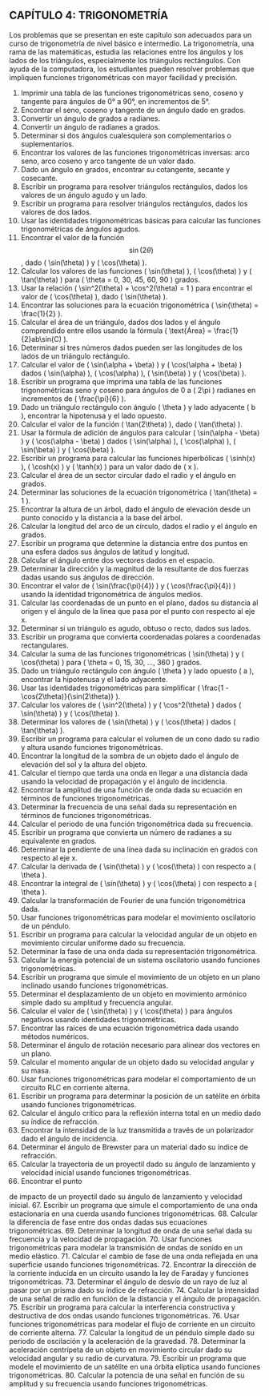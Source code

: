 
## CAPÍTULO 4: TRIGONOMETRÍA

Los problemas que se presentan en este capítulo son adecuados para un curso de trigonometría de nivel básico e intermedio. La trigonometría, una rama de las matemáticas, estudia las relaciones entre los ángulos y los lados de los triángulos, especialmente los triángulos rectángulos. Con ayuda de la computadora, los estudiantes pueden resolver problemas que impliquen funciones trigonométricas con mayor facilidad y precisión.

1. Imprimir una tabla de las funciones trigonométricas seno, coseno y tangente para ángulos de 0° a 90°, en incrementos de 5°.
2. Encontrar el seno, coseno y tangente de un ángulo dado en grados.
3. Convertir un ángulo de grados a radianes.
4. Convertir un ángulo de radianes a grados.
5. Determinar si dos ángulos cualesquiera son complementarios o suplementarios.
6. Encontrar los valores de las funciones trigonométricas inversas: arco seno, arco coseno y arco tangente de un valor dado.
7. Dado un ángulo en grados, encontrar su cotangente, secante y cosecante.
8. Escribir un programa para resolver triángulos rectángulos, dados los valores de un ángulo agudo y un lado.
9. Escribir un programa para resolver triángulos rectángulos, dados los valores de dos lados.
10. Usar las identidades trigonométricas básicas para calcular las funciones trigonométricas de ángulos agudos.
11. Encontrar el valor de la función $$ \sin(2\theta) $$, dado \( \sin(\theta) \) y \( \cos(\theta) \).
12. Calcular los valores de las funciones \( \sin(\theta) \), \( \cos(\theta) \) y \( \tan(\theta) \) para \( \theta = 0, 30, 45, 60, 90 \) grados.
13. Usar la relación \( \sin^2(\theta) + \cos^2(\theta) = 1 \) para encontrar el valor de \( \cos(\theta) \), dado \( \sin(\theta) \).
14. Encontrar las soluciones para la ecuación trigonométrica \( \sin(\theta) = \frac{1}{2} \).
15. Calcular el área de un triángulo, dados dos lados y el ángulo comprendido entre ellos usando la fórmula \( \text{Área} = \frac{1}{2}ab\sin(C) \).
16. Determinar si tres números dados pueden ser las longitudes de los lados de un triángulo rectángulo.
17. Calcular el valor de \( \sin(\alpha + \beta) \) y \( \cos(\alpha + \beta) \) dados \( \sin(\alpha) \), \( \cos(\alpha) \), \( \sin(\beta) \) y \( \cos(\beta) \).
18. Escribir un programa que imprima una tabla de las funciones trigonométricas seno y coseno para ángulos de 0 a \( 2\pi \) radianes en incrementos de \( \frac{\pi}{6} \).
19. Dado un triángulo rectángulo con ángulo \( \theta \) y lado adyacente \( b \), encontrar la hipotenusa y el lado opuesto.
20. Calcular el valor de la función \( \tan(2\theta) \), dado \( \tan(\theta) \).
21. Usar la fórmula de adición de ángulos para calcular \( \sin(\alpha - \beta) \) y \( \cos(\alpha - \beta) \) dados \( \sin(\alpha) \), \( \cos(\alpha) \), \( \sin(\beta) \) y \( \cos(\beta) \).
22. Escribir un programa para calcular las funciones hiperbólicas \( \sinh(x) \), \( \cosh(x) \) y \( \tanh(x) \) para un valor dado de \( x \).
23. Calcular el área de un sector circular dado el radio y el ángulo en grados.
24. Determinar las soluciones de la ecuación trigonométrica \( \tan(\theta) = 1 \).
25. Encontrar la altura de un árbol, dado el ángulo de elevación desde un punto conocido y la distancia a la base del árbol.
26. Calcular la longitud del arco de un círculo, dados el radio y el ángulo en grados.
27. Escribir un programa que determine la distancia entre dos puntos en una esfera dados sus ángulos de latitud y longitud.
28. Calcular el ángulo entre dos vectores dados en el espacio.
29. Determinar la dirección y la magnitud de la resultante de dos fuerzas dadas usando sus ángulos de dirección.
30. Encontrar el valor de \( \sin(\frac{\pi}{4}) \) y \( \cos(\frac{\pi}{4}) \) usando la identidad trigonométrica de ángulos medios.
31. Calcular las coordenadas de un punto en el plano, dados su distancia al origen y el ángulo de la línea que pasa por el punto con respecto al eje x.
32. Determinar si un triángulo es agudo, obtuso o recto, dados sus lados.
33. Escribir un programa que convierta coordenadas polares a coordenadas rectangulares.
34. Calcular la suma de las funciones trigonométricas \( \sin(\theta) \) y \( \cos(\theta) \) para \( \theta = 0, 15, 30, ..., 360 \) grados.
35. Dado un triángulo rectángulo con ángulo \( \theta \) y lado opuesto \( a \), encontrar la hipotenusa y el lado adyacente.
36. Usar las identidades trigonométricas para simplificar \( \frac{1 - \cos(2\theta)}{\sin(2\theta)} \).
37. Calcular los valores de \( \sin^2(\theta) \) y \( \cos^2(\theta) \) dados \( \sin(\theta) \) y \( \cos(\theta) \).
38. Determinar los valores de \( \sin(\theta) \) y \( \cos(\theta) \) dados \( \tan(\theta) \).
39. Escribir un programa para calcular el volumen de un cono dado su radio y altura usando funciones trigonométricas.
40. Encontrar la longitud de la sombra de un objeto dado el ángulo de elevación del sol y la altura del objeto.
41. Calcular el tiempo que tarda una onda en llegar a una distancia dada usando la velocidad de propagación y el ángulo de incidencia.
42. Encontrar la amplitud de una función de onda dada su ecuación en términos de funciones trigonométricas.
43. Determinar la frecuencia de una señal dada su representación en términos de funciones trigonométricas.
44. Calcular el periodo de una función trigonométrica dada su frecuencia.
45. Escribir un programa que convierta un número de radianes a su equivalente en grados.
46. Determinar la pendiente de una línea dada su inclinación en grados con respecto al eje x.
47. Calcular la derivada de \( \sin(\theta) \) y \( \cos(\theta) \) con respecto a \( \theta \).
48. Encontrar la integral de \( \sin(\theta) \) y \( \cos(\theta) \) con respecto a \( \theta \).
49. Calcular la transformación de Fourier de una función trigonométrica dada.
50. Usar funciones trigonométricas para modelar el movimiento oscilatorio de un péndulo.
51. Escribir un programa para calcular la velocidad angular de un objeto en movimiento circular uniforme dado su frecuencia.
52. Determinar la fase de una onda dada su representación trigonométrica.
53. Calcular la energía potencial de un sistema oscilatorio usando funciones trigonométricas.
54. Escribir un programa que simule el movimiento de un objeto en un plano inclinado usando funciones trigonométricas.
55. Determinar el desplazamiento de un objeto en movimiento armónico simple dado su amplitud y frecuencia angular.
56. Calcular el valor de \( \sin(\theta) \) y \( \cos(\theta) \) para ángulos negativos usando identidades trigonométricas.
57. Encontrar las raíces de una ecuación trigonométrica dada usando métodos numéricos.
58. Determinar el ángulo de rotación necesario para alinear dos vectores en un plano.
59. Calcular el momento angular de un objeto dado su velocidad angular y su masa.
60. Usar funciones trigonométricas para modelar el comportamiento de un circuito RLC en corriente alterna.
61. Escribir un programa para determinar la posición de un satélite en órbita usando funciones trigonométricas.
62. Calcular el ángulo crítico para la reflexión interna total en un medio dado su índice de refracción.
63. Encontrar la intensidad de la luz transmitida a través de un polarizador dado el ángulo de incidencia.
64. Determinar el ángulo de Brewster para un material dado su índice de refracción.
65. Calcular la trayectoria de un proyectil dado su ángulo de lanzamiento y velocidad inicial usando funciones trigonométricas.
66. Encontrar el punto

 de impacto de un proyectil dado su ángulo de lanzamiento y velocidad inicial.
67. Escribir un programa que simule el comportamiento de una onda estacionaria en una cuerda usando funciones trigonométricas.
68. Calcular la diferencia de fase entre dos ondas dadas sus ecuaciones trigonométricas.
69. Determinar la longitud de onda de una señal dada su frecuencia y la velocidad de propagación.
70. Usar funciones trigonométricas para modelar la transmisión de ondas de sonido en un medio elástico.
71. Calcular el cambio de fase de una onda reflejada en una superficie usando funciones trigonométricas.
72. Encontrar la dirección de la corriente inducida en un circuito usando la ley de Faraday y funciones trigonométricas.
73. Determinar el ángulo de desvío de un rayo de luz al pasar por un prisma dado su índice de refracción.
74. Calcular la intensidad de una señal de radio en función de la distancia y el ángulo de propagación.
75. Escribir un programa para calcular la interferencia constructiva y destructiva de dos ondas usando funciones trigonométricas.
76. Usar funciones trigonométricas para modelar el flujo de corriente en un circuito de corriente alterna.
77. Calcular la longitud de un péndulo simple dado su periodo de oscilación y la aceleración de la gravedad.
78. Determinar la aceleración centrípeta de un objeto en movimiento circular dado su velocidad angular y su radio de curvatura.
79. Escribir un programa que modele el movimiento de un satélite en una órbita elíptica usando funciones trigonométricas.
80. Calcular la potencia de una señal en función de su amplitud y su frecuencia usando funciones trigonométricas.
